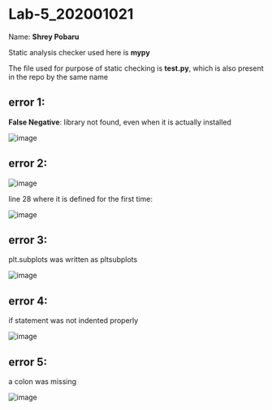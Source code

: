 # Lab-5_202001021

Name: **Shrey Pobaru**

Static analysis checker used here is **mypy**

The file used for purpose of static checking is **test.py**, which is also present in the repo by the same name

## error 1:

**False Negative**: library not found, even when it is actually installed

![image](https://user-images.githubusercontent.com/92992374/225276696-9b514258-04e6-46df-86ba-4cc0ce34a108.png)

## error 2:

![image](https://user-images.githubusercontent.com/92992374/225270995-04cab5f9-e42d-4f9e-a038-06107ea6c983.png)

line 28 where it is defined for the first time:

![image](https://user-images.githubusercontent.com/92992374/225271099-d4a68fd1-550c-413a-83b4-85b3b97e6d32.png)

## error 3:

plt.subplots was written as pltsubplots

![image](https://user-images.githubusercontent.com/92992374/225272005-fe6f8375-d1ba-4665-a6a9-f61b0dae7689.png)

## error 4:

if statement was not indented properly

![image](https://user-images.githubusercontent.com/92992374/225273614-9a8b8ed8-688d-43e2-8f9b-29caf14bf45d.png)

## error 5:

a colon was missing

![image](https://user-images.githubusercontent.com/92992374/225275268-87fca54f-ef62-4b04-bd87-2e7fb6ccbe00.png)

